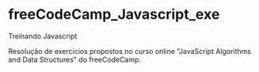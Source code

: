 # freeCodeCamp_Javascript_exe
 Treinando Javascript

Resolução de exercícios propostos no curso online "JavaScript Algorithms and Data Structures" do freeCodeCamp.